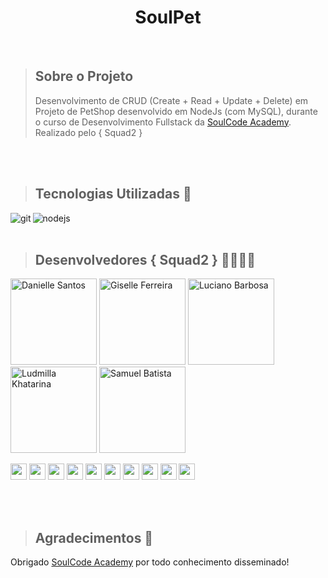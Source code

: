 <h1 align="center">SoulPet</h1>

<br>

> ## Sobre o Projeto
> Desenvolvimento de CRUD (Create + Read + Update + Delete) em Projeto de PetShop desenvolvido em NodeJs (com MySQL), durante o curso de Desenvolvimento Fullstack da [SoulCode Academy](https://soulcodeacademy.org/). Realizado pelo { Squad2 }

<br>
<br>

> ## Tecnologias Utilizadas 🧰


<p><img align="left" alt="git" src="https://img.shields.io/badge/Git-F05032?style=for-the-badge&logo=git&logoColor=white" /></p>
<p><img align="left" alt="nodejs" src="https://img.shields.io/badge/Node.js-339933?style=for-the-badge&logo=nodedotjs&logoColor=white" /></p>



<br>
<br>

> ## Desenvolvedores { Squad2 } 🦸‍♀️🦸‍♂️

<p align="left">
<img src="#" width="138" title="Danielle Santos"/>
<img src="https://i.postimg.cc/05KMQ9r6/Whats-App-Image-2022-02-13-at-16-09-26.jpg" width="138" title="Giselle Ferreira"/>
<img src="https://i.postimg.cc/zfDHXWR5/Whats-App-Image-2022-02-13-at-16-11-49.jpg" width="138" title="Luciano Barbosa"/>
<img src="https://i.postimg.cc/ZRZMB7QQ/d76ae29f-4ac4-4a39-b6e9-80f24486541d.png" width="138" title="Ludmilla Khatarina"/>
<img src="https://i.postimg.cc/tgFcgQBP/80af3bca-5f93-42d1-adb0-e414bf1c3c4f.png" width="138" title="Samuel Batista"/>
</p>  

<p align="left">
<a href="https://github.com/alesalg" ><img src="https://img.shields.io/badge/-Github-lightgrey" height="26" ></a>
<a href="https://www.linkedin.com/in/alesalg" ><img src="https://img.shields.io/badge/-Linkedin-blue" height="26" ></a>   
<a href="https://github.com/aline-rosa" ><img src="https://img.shields.io/badge/-Github-lightgrey" height="26" ></a>
<a href="https://github.com/aline-rosa-dev" ><img src="https://img.shields.io/badge/-Linkedin-blue" height="26" ></a>  
<a href="https://github.com/giselle-ferreira" ><img src="https://img.shields.io/badge/-Github-lightgrey" height="26" ></a> 
<a href="https://www.linkedin.com/in/giselleferreiras/" ><img src="https://img.shields.io/badge/-Linkedin-blue" height="26" ></a>  
<a href="https://github.com/euviniciusdev" ><img src="https://img.shields.io/badge/-Github-lightgrey" height="26" ></a>
<a href="https://www.linkedin.com/in/josevinicius-ti" ><img src="https://img.shields.io/badge/-Linkedin-blue" height="26" ></a>   
<a align="left" href="https://github.com/Lucianocbarbosa" ><img src="https://img.shields.io/badge/-Github-lightgrey" height="26" ></a>
<a align="left" href="https://www.linkedin.com/in/lucianocbarbosa/" ><img src="https://img.shields.io/badge/-Linkedin-blue" height="26" ></a>
</p>  


<br>
<br>

> ## Agradecimentos 💙

Obrigado [SoulCode Academy](https://soulcodeacademy.org) por todo conhecimento disseminado!

